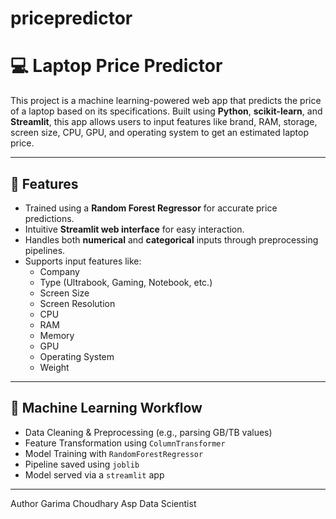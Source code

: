 # pricepredictor

# 💻 Laptop Price Predictor

This project is a machine learning-powered web app that predicts the price of a laptop based on its specifications. Built using **Python**, **scikit-learn**, and **Streamlit**, this app allows users to input features like brand, RAM, storage, screen size, CPU, GPU, and operating system to get an estimated laptop price.

---

## 🚀 Features

- Trained using a **Random Forest Regressor** for accurate price predictions.
- Intuitive **Streamlit web interface** for easy interaction.
- Handles both **numerical** and **categorical** inputs through preprocessing pipelines.
- Supports input features like:
  - Company
  - Type (Ultrabook, Gaming, Notebook, etc.)
  - Screen Size
  - Screen Resolution
  - CPU
  - RAM
  - Memory
  - GPU
  - Operating System
  - Weight

---

## 🧠 Machine Learning Workflow

- Data Cleaning & Preprocessing (e.g., parsing GB/TB values)
- Feature Transformation using `ColumnTransformer`
- Model Training with `RandomForestRegressor`
- Pipeline saved using `joblib`
- Model served via a `streamlit` app

---



 Author
Garima Choudhary
Asp Data Scientist 
